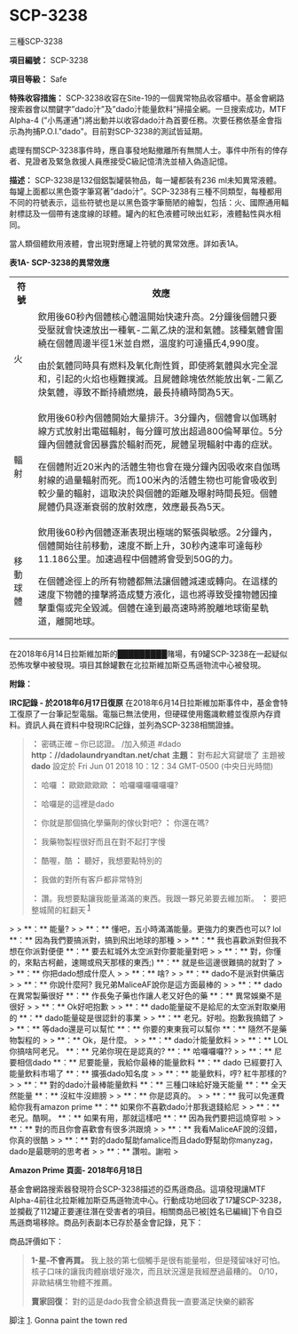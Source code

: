 # SCP-3238
                        




三種SCP-3238



**項目編號：**  SCP-3238

**項目等級：**  Safe

**特殊收容措施：** SCP-3238收容在Site-19的一個異常物品收容櫃中。基金會網路搜索器會以關鍵字”dado汁”及”dado汁能量飲料”掃描全網。一旦搜索成功，MTF Alpha-4 ("小馬運通")將出動并以收容dado汁為首要任務。次要任務依基金會指示為拘捕P.O.I."dado"。目前對SCP-3238的測試皆延期。

處理有關SCP-3238事件時，應自事發地點撤離所有無關人士。事件中所有的倖存者、見證者及緊急救援人員應接受C級記憶清洗並植入偽造記憶。

**描述：** SCP-3238是132個鋁製罐裝物品，每一罐都裝有236 ml未知異常液體。每罐上面都以黑色簽字筆寫著”dado汁”。SCP-3238有三種不同類型，每種都用不同的符號表示，這些符號也是以黑色簽字筆簡陋的繪製，包括：火、國際通用輻射標誌及一個帶有速度線的球體。罐內的紅色液體可映出虹彩，液體黏性與水相同。

當人類個體飲用液體，會出現對應罐上符號的異常效應。詳如表1A。

**表1A- SCP-3238的異常效應** 
<table class='wiki-content-table'>
 <tr>
  <th colspan='1' rowspan='1'>&#31526;&#34399;</th>
  <th colspan='1' rowspan='1'>&#25928;&#25033;</th>
 </tr>
 <tr>
  <td colspan='1' rowspan='1'>&#28779;</td>
  <td colspan='1' rowspan='1'>&#39154;&#29992;&#24460;60&#31186;&#20839;&#20491;&#39636;&#26680;&#24515;&#39636;&#28331;&#38283;&#22987;&#24555;&#36895;&#21319;&#39640;&#12290;2&#20998;&#37912;&#24460;&#20491;&#39636;&#21482;&#35201;&#21463;&#22739;&#23601;&#26371;&#24555;&#36895;&#25918;&#20986;&#19968;&#31278;&#27687;-&#20108;&#27696;&#20057;&#28820;&#30340;&#28151;&#21644;&#27683;&#39636;&#12290;&#35442;&#31278;&#27683;&#39636;&#26371;&#22285;&#32350;&#22312;&#20491;&#39636;&#21608;&#37002;&#21322;&#24465;1&#31859;&#20006;&#33258;&#29123;&#65292;&#28331;&#24230;&#32004;&#21487;&#36948;&#25885;&#27663;4,990&#24230;&#12290;

&#30001;&#26044;&#27683;&#39636;&#21516;&#26178;&#20855;&#26377;&#29123;&#26009;&#21450;&#27687;&#21270;&#21137;&#24615;&#36074;&#65292;&#21363;&#20351;&#23559;&#27683;&#39636;&#33287;&#27700;&#23436;&#20840;&#28151;&#21644;&#65292;&#24341;&#36215;&#30340;&#28779;&#28976;&#20063;&#26997;&#38627;&#25778;&#28357;&#12290;&#19988;&#23629;&#39636;&#39192;&#22602;&#20381;&#28982;&#33021;&#25918;&#20986;&#27687;-&#20108;&#27696;&#20057;&#28820;&#27683;&#39636;&#65292;&#23566;&#33268;&#19981;&#26039;&#25345;&#32396;&#29123;&#29138;&#65292;&#26368;&#38263;&#25345;&#32396;&#26178;&#38291;&#28858;5&#22825;&#12290;</td>
 </tr>
 <tr>
  <td colspan='1' rowspan='1'>&#36667;&#23556;</td>
  <td colspan='1' rowspan='1'>&#39154;&#29992;&#24460;60&#31186;&#20839;&#20491;&#39636;&#38283;&#22987;&#22823;&#37327;&#25490;&#27735;&#12290;3&#20998;&#37912;&#20839;&#65292;&#20491;&#39636;&#26371;&#20197;&#20285;&#29802;&#23556;&#32218;&#26041;&#24335;&#25918;&#23556;&#20986;&#38651;&#30913;&#36667;&#23556;&#65292;&#27599;&#20998;&#37912;&#21487;&#25918;&#20986;&#36229;&#36942;800&#20523;&#29748;&#21934;&#20301;&#12290;5&#20998;&#37912;&#20839;&#20491;&#39636;&#23601;&#26371;&#22240;&#26292;&#38706;&#26044;&#36667;&#23556;&#32780;&#27515;&#65292;&#23629;&#39636;&#21576;&#29694;&#36667;&#23556;&#20013;&#27602;&#30340;&#30151;&#29376;&#12290;

&#22312;&#20491;&#39636;&#38468;&#36817;20&#31859;&#20839;&#30340;&#27963;&#39636;&#29983;&#29289;&#20063;&#26371;&#22312;&#24190;&#20998;&#37912;&#20839;&#22240;&#21560;&#25910;&#20358;&#33258;&#20285;&#29802;&#23556;&#32218;&#30340;&#36942;&#37327;&#36667;&#23556;&#32780;&#27515;&#12290;&#32780;100&#31859;&#20839;&#30340;&#27963;&#39636;&#29983;&#29289;&#20063;&#21487;&#33021;&#26371;&#21560;&#25910;&#21040;&#36611;&#23569;&#37327;&#30340;&#36667;&#23556;&#65292;&#36889;&#21462;&#27770;&#26044;&#33287;&#20491;&#39636;&#30340;&#36317;&#38626;&#21450;&#26333;&#23556;&#26178;&#38291;&#38263;&#30701;&#12290;&#20491;&#39636;&#23629;&#39636;&#20173;&#20855;&#36880;&#28472;&#34928;&#24369;&#30340;&#25918;&#23556;&#25928;&#25033;&#65292;&#25928;&#25033;&#26368;&#38263;&#28858;5&#22825;&#12290;</td>
 </tr>
 <tr>
  <td colspan='1' rowspan='1'>&#31227;&#21205;&#29699;&#39636;</td>
  <td colspan='1' rowspan='1'>&#39154;&#29992;&#24460;60&#31186;&#20839;&#20491;&#39636;&#36880;&#28472;&#34920;&#29694;&#20986;&#26997;&#31471;&#30340;&#32202;&#24373;&#33287;&#25935;&#24863;&#12290;2&#20998;&#37912;&#20839;&#65292;&#20491;&#39636;&#38283;&#22987;&#24448;&#21069;&#31227;&#21205;&#65292;&#36895;&#24230;&#19981;&#26039;&#19978;&#21319;&#65292;30&#31186;&#20839;&#36895;&#29575;&#21487;&#36948;&#27599;&#31186;11.186&#20844;&#37324;&#12290;&#21152;&#36895;&#36942;&#31243;&#20013;&#20491;&#39636;&#23559;&#26371;&#21463;&#21040;50G&#30340;&#21147;&#12290;

&#22312;&#20491;&#39636;&#36884;&#24465;&#19978;&#30340;&#25152;&#26377;&#29289;&#39636;&#37117;&#28961;&#27861;&#35731;&#20491;&#39636;&#28187;&#36895;&#25110;&#36681;&#21521;&#12290;&#22312;&#36889;&#27171;&#30340;&#36895;&#24230;&#19979;&#29289;&#39636;&#30340;&#25758;&#25802;&#23559;&#36896;&#25104;&#38617;&#26041;&#28082;&#21270;&#65292;&#36889;&#20063;&#23559;&#23566;&#33268;&#21463;&#25758;&#29289;&#39636;&#22240;&#25758;&#25802;&#37325;&#20663;&#25110;&#23436;&#20840;&#27584;&#28357;&#12290;&#20491;&#39636;&#22312;&#36948;&#21040;&#26368;&#39640;&#36895;&#26178;&#23559;&#33067;&#38626;&#22320;&#29699;&#34907;&#26143;&#36556;&#36947;&#65292;&#38626;&#38283;&#22320;&#29699;&#12290;</td>
 </tr>
</table>
在2018年6月14日拉斯維加斯的█████████賭場，有9罐SCP-3238在一起疑似恐怖攻擊中被發現。項目其餘罐數在北拉斯維加斯亞馬遜物流中心被發現。

**附錄：** 

**IRC記錄 - 於2018年6月17日復原** 
在2018年6月14日拉斯維加斯事件中，基金會特工復原了一台筆記型電腦。電腦已無法使用，但硬碟使用鑑識軟體並復原內存資料。資訊人員在資料中發現IRC記錄，並列為SCP-3238相關證據。


> **<NickServ>：**  密碼正確 – 你已認證。
/加入頻道 #dado
**http：//dadolaundryandtan.net/chat** 
**主題：**  對布起大寫鍵壞了
主題被**dado** 設定於 Fri Jun 01 2018 10：12：34 GMT-0500 (中央日光時間)
> 
> **<multizig>：**  哈囉
**<multizig>：**  歐歐歐歐歐
**<multizig>：**  哈囉囉囉囉囉囉?
> 
> **<dado>：**  哈囉是的這裡是dado
> 
> **<multizig>：**  你就是那個搞化學藥劑的傢伙對吧?
**<multizig>：**  你還在嗎?
> 
> **<dado>：**  我藥物製程很好而且在對不起打字慢
> 
> **<multizig>：**  酷喔，酷
**<multizig>：**  聽好，我想要點特別的
> 
> **<dado>：**  我做的對所有客戶都非常特別
> 
> **<multizig>：**  讚。我想要點讓我能量滿滿的東西。我跟一夥兄弟要去維加斯。
**<multizig>：**  要把整城鬧的紅翻天<sup class='footnoteref'>
 <a shape='rect' class='footnoteref' id='footnoteref-1' href='javascript:;' onclick='WIKIDOT.page.utils.scrollToReference(&apos;footnote-1&apos;)'>1</a>
</sup>
> 
> **<dado>：**  能量?
> 
> **<multizig>：**  懂吧，五小時滿滿能量。更強力的東西也可以? lol
**<multizig>：**  因為我們要搞派對，搞到飛出地球的那種
> 
> **<dado>：**  我也喜歡派對但我不想在你派對便便
**<dado>：**  要去紅城外太空派對你要能量對吧
> 
> **<multizig>：**  對，你懂的，來點古柯鹼，速賜或飛天那樣的東西;)
**<multizig>：**  就是些這邊很難搞的就對了
> 
> **<dado>：**  你把dado想成什麼人
> 
> **<multizig>：**  啥?
> 
> **<dado>：**  dado不是派對供藥店
> 
> **<multizig>：**  你說什麼阿? 我兄弟MaliceAF說你是這方面最棒的
> 
> **<dado>：**  dado在異常製藥很好
**<dado>：**  作長兔子藥也作讓人老又好色的藥
**<dado>：**  異常娛樂不是很好
> 
> **<multizig>：**  Ok好吧抱歉
> 
> **<dado>：**  dado能量碇不是給尼的太空派對取樂用的
**<dado>：**  dado能量碇是很認針的事業
> 
> **<multizig>：**  老兄。好啦。抱歉我搞錯了
> 
> **<dado>：**  等dado還是可以幫忙
**<dado>：**  你要的東東我可以幫你
**<dado>：**  隨然不是藥物製程的
> 
> **<multizig>：**  Ok，是什麼。
> 
> **<dado>：**  dado汁能量飲料
> 
> **<multizig>：**  LOL 你搞啥阿老兄。
**<multizig>：**  兄弟你現在是認真的?
**<multizig>：**  哈囉囉囉??
> 
> **<dado>：**  尼要相信dado
**<dado>：**  尼要能量，我給你最棒的能量飲料
**<dado>：**  dado 已經要打入能量飲料市場了
**<dado>：**  擴張dado知名度
> 
> **<multizig>：**  能量飲料，哼? 紅牛那樣的?
> 
> **<dado>：**  對的dado汁最棒能量飲料
**<dado>：**  三種口味給好幾天能量
**<dado>：**  全天然能量
**<dado>：**  沒紅牛沒翅膀
> 
> **<multizig>：**  你是認真的。
> 
> **<dado>：**  我可以免運費給你我有amazon prime
**<dado>：**  如果你不喜歡dado汁那我退錢給尼
> 
> **<multizig>：**  老兄。酷啊。
**<multizig>：**  如果有用，那就這樣吧
**<multizig>：**  因為我們要把這燒穿啦
> 
> **<dado>：**  對的而且你會喜歡會有很多洪跟燒
> 
> **<multizig>：**  我看MaliceAF說的沒錯，你真的很酷
> 
> **<dado>：**  對的dado幫助famalice而且dado野幫助你manyzag，dado是最聰明的思考者
> 
> **<multizig>：** 讚啦。謝啦
> 

**Amazon Prime 頁面- 2018年6月18日** 

基金會網路搜索器發現符合SCP-3238描述的亞馬遜商品。這項發現讓MTF Alpha-4前往北拉斯維加斯亞馬遜物流中心。行動成功地回收了17罐SCP-3238，並攔截了112罐正要運往潛在受害者的項目。相關商品已被[姓名已編緝]下令自亞馬遜商場移除。商品列表副本已存於基金會記錄，見下：


商品評價如下：


> **1-星-不會再買。** 
我上肢的第七個觸手是很有能量啦，但是殘留味好可怕。核子口味的讓我肉體崩壞好幾次，而且狀況還是我經歷過最糟的。 0/10，非歐結構生物體不推薦。
> 
> **賣家回復：**  對的這是dado我會全額退費我一直要滿足快樂的顧客
> 



脚注
<a shape='rect' href='javascript:;' onclick='WIKIDOT.page.utils.scrollToReference(&apos;footnoteref-1&apos;)'>1</a>. Gonna paint the town red


                    